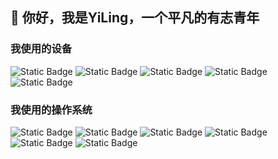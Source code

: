 ## 👋 你好，我是YiLing，一个平凡的有志青年
### 我使用的设备
![Static Badge](https://img.shields.io/badge/Xperia%201%20III-black?style=flat-square&logo=sony)
![Static Badge](https://img.shields.io/badge/iPhone%2015%20Pro-black?style=flat-square&logo=apple)
![Static Badge](https://img.shields.io/badge/MacBook%20Pro%20M4-black?style=flat-square&logo=apple)
![Static Badge](https://img.shields.io/badge/ROG%20DIYPC-%23FF0029?style=flat-square&logo=republicofgamers)
![Static Badge](https://img.shields.io/badge/Xiaomi%20Pad%206%20Pro-%23FF6900?style=flat-square&logo=xiaomi&logoColor=white)
### 我使用的操作系统
![Static Badge](https://img.shields.io/badge/Pop!_OS%2022.04-%2348B9C7?style=flat-square&logo=popos&logoColor=white)
![Static Badge](https://img.shields.io/badge/Windows%2010-blue?style=flat-square)
![Static Badge](https://img.shields.io/badge/LineageOS%2021-%23167C80?style=flat-square&logo=lineageos)
![Static Badge](https://img.shields.io/badge/ColorOS%2014-%232D683D?style=flat-square&logo=oppo)
![Static Badge](https://img.shields.io/badge/macOS%20Sequoia-black?style=flat-square&logo=apple)
![Static Badge](https://img.shields.io/badge/iOS%2018.2-black?style=flat-square&logo=apple)

<!--
**VA-YiLing/VA-YiLing** is a ✨ _special_ ✨ repository because its `README.md` (this file) appears on your GitHub profile.

Here are some ideas to get you started:

- 🔭 I’m currently working on ...
- 🌱 I’m currently learning ...
- 👯 I’m looking to collaborate on ...
- 🤔 I’m looking for help with ...
- 💬 Ask me about ...
- 📫 How to reach me: ...
- 😄 Pronouns: ...
- ⚡ Fun fact: ...
-->
